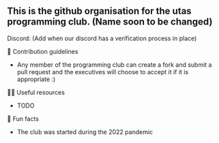 <!--

**Here are some ideas to get you started:**

🙋‍♀️ A short introduction - what is your organization all about?
🌈 Contribution guidelines - how can the community get involved?
👩‍💻 Useful resources - where can the community find your docs? Is there anything else the community should know?
🍿 Fun facts - what does your team eat for breakfast?
🧙 Remember, you can do mighty things with the power of [Markdown](https://docs.github.com/github/writing-on-github/getting-started-with-writing-and-formatting-on-github/basic-writing-and-formatting-syntax)
-->

## This is the github organisation for the utas programming club. (Name soon to be changed)

Discord: (Add when our discord has a verification process in place)

🌈 Contribution guidelines
* Any member of the programming club can create a fork and submit a pull request and the executives will choose to accept it if it is appropriate :) 

👩‍💻 Useful resources
* TODO

🍿 Fun facts
* The club was started during the 2022 pandemic
